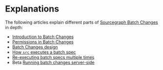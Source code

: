 # Explanations

The following articles explain different parts of [Sourcegraph Batch Changes](../index.md) in depth:

- [Introduction to Batch Changes](introduction_to_batch_changes.md)
- [Permissions in Batch Changes](permissions_in_batch_changes.md)
- [Batch Changes design](batch_changes_design.md)
- [How `src` executes a batch spec](how_src_executes_a_batch_spec.md)
- [Re-executing batch specs multiple times](reexecuting_batch_specs_multiple_times.md)
- <span class="badge badge-beta">Beta</span> [Running batch changes server-side](server_side.md)
